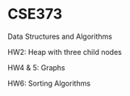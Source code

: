 # CSE373
Data Structures and Algorithms

HW2: Heap with three child nodes

HW4 & 5: Graphs

HW6: Sorting Algorithms
